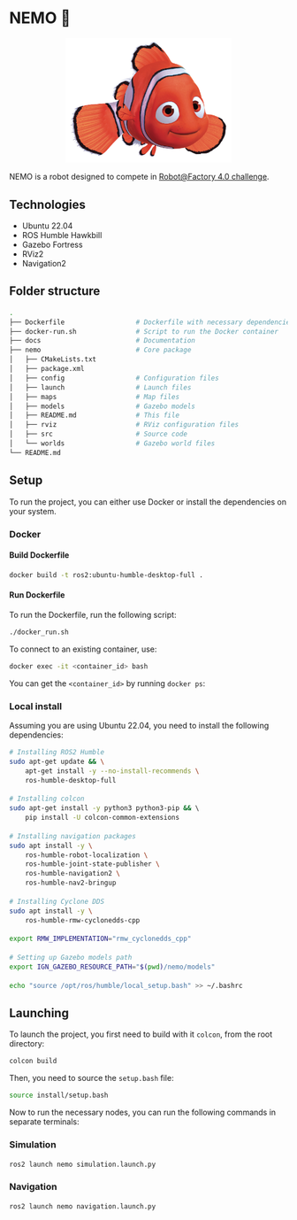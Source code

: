 # NEMO 🐠

<p align="center">
  <img width="300" src="nemo.webp" />
</p>

NEMO is a robot designed to compete in [Robot@Factory 4.0 challenge](https://www.festivalnacionalrobotica.pt/2023/en/robotfactory-4-0-en/).

## Technologies

- Ubuntu 22.04
- ROS Humble Hawkbill
- Gazebo Fortress
- RViz2
- Navigation2  

## Folder structure

```sh
.
├── Dockerfile                  # Dockerfile with necessary dependencies
├── docker-run.sh               # Script to run the Docker container
├── docs                        # Documentation 
├── nemo                        # Core package
│   ├── CMakeLists.txt  
│   ├── package.xml             
│   ├── config                  # Configuration files 
│   ├── launch                  # Launch files
│   ├── maps                    # Map files
│   ├── models                  # Gazebo models
│   ├── README.md               # This file
│   ├── rviz                    # RViz configuration files
│   ├── src                     # Source code
│   └── worlds                  # Gazebo world files
└── README.md
```

## Setup

To run the project, you can either use Docker or install the dependencies on your system.

### Docker

#### Build Dockerfile

```sh
docker build -t ros2:ubuntu-humble-desktop-full .
```

#### Run Dockerfile

To run the Dockerfile, run the following script:

```sh
./docker_run.sh
```

To connect to an existing container, use:

```sh
docker exec -it <container_id> bash
```

You can get the `<container_id>` by running `docker ps`:

### Local install

Assuming you are using Ubuntu 22.04, you need to install the following dependencies:

```sh
# Installing ROS2 Humble
sudo apt-get update && \
    apt-get install -y --no-install-recommends \
    ros-humble-desktop-full

# Installing colcon
sudo apt-get install -y python3 python3-pip && \ 
    pip install -U colcon-common-extensions

# Installing navigation packages
sudo apt install -y \
    ros-humble-robot-localization \
    ros-humble-joint-state-publisher \
    ros-humble-navigation2 \
    ros-humble-nav2-bringup

# Installing Cyclone DDS
sudo apt install -y \
    ros-humble-rmw-cyclonedds-cpp

export RMW_IMPLEMENTATION="rmw_cyclonedds_cpp"

# Setting up Gazebo models path
export IGN_GAZEBO_RESOURCE_PATH="$(pwd)/nemo/models"

echo "source /opt/ros/humble/local_setup.bash" >> ~/.bashrc
```

## Launching

To launch the project, you first need to build with it `colcon`, from the root directory:

```sh
colcon build
```

Then, you need to source the `setup.bash` file:

```sh
source install/setup.bash
```

Now to run the necessary nodes, you can run the following commands in separate terminals:

### Simulation

```sh   
ros2 launch nemo simulation.launch.py
```

### Navigation

```sh
ros2 launch nemo navigation.launch.py
```
